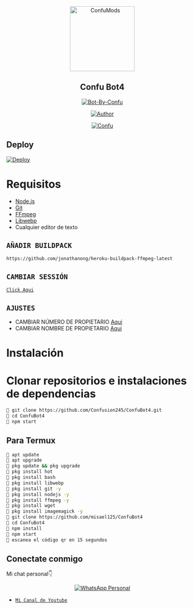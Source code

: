 <div align="center">
<img src="https://i.ibb.co/QJRWXb9/IMG-20211107-WA0044.jpg" alt="ConfuMods" width="170" />

## Confu Bot4

</div>

<p align="center">
<a href="##"><img title="Bot-By-Confu" src="https://img.shields.io/static/v1?label=Lenguaje&message=Espa%C3%B1ol&color=blue"></a>
</p>
<p align="center">
  <a href="https://github.com/Confusion245"><img title="Author" src="https://img.shields.io/badge/Author-ConfuMods-blue.svg?style=for-the-badge&logo=github" /></a>
</p>
<p align="center">
<a href="#"><img title="Confu" src="https://img.shields.io/static/v1?label=WhatsApp&message=Bot&color=blue"></a>
</p>

## Deploy
[![Deploy](https://www.herokucdn.com/deploy/button.svg)](https://heroku.com/deploy?template=https://github.com/Confusion245/ConfuBot4/)

# Requisitos
* [Node.js](https://nodejs.org/en/)
* [Git](https://git-scm.com/downloads)
* [FFmpeg](https://github.com/BtbN/FFmpeg-Builds/releases/download/autobuild-2020-12-08-13-03/ffmpeg-n4.3.1-26-gca55240b8c-win64-gpl-4.3.zip)
* [Libwebp](https://developers.google.com/speed/webp/download)
* Cualquier editor de texto

## `AÑADIR BUILDPACK`

```
https://github.com/jonathanong/heroku-buildpack-ffmpeg-latest
```

## `CAMBIAR SESSIÓN`

[`Click Aqui`](https://github.com/misael125/ConfuBot4/blob/master/session.json#L1)

## `AJUSTES`

- CAMBIAR NÚMERO DE PROPIETARIO [Aqui](https://github.com/Confusion245/ConfuBot4/blob/master/index.js#L136)
- CAMBIAR NOMBRE DE PROPIETARIO [Aqui](https://github.com/Confusion245/ConfuBot4/blob/master/index.js#L138)

# Instalación
# Clonar repositorios e instalaciones de dependencias
```bash
🌿 git clone https://github.com/Confusion245/ConfuBot4.git
🐢 cd ConfuBot4
🌿 npm start
```
## Para Termux
```bash
🐢 apt update
🌿 apt upgrade
🐢 pkg update && pkg upgrade 
🌿 pkg install hot
🐢 pkg install bash
🌿 pkg install libwebp
🐢 pkg install git -y
🌿 pkg install nodejs -y 
🐢 pkg install ffmpeg -y 
🌿 pkg install wget
🐢 pkg install imagemagick -y
🌿 git clone https://github.com/misael125/ConfuBot4
🐢 cd ConfuBot4
🌿 npm install
🐢 npm start
🌿 escanea el código qr en 15 segundos
```

## Conectate conmigo
Mi chat personal👇
<p align="center">
 <a href="https://wa.me/51923568749"><img alt="WhatsApp Personal" src="https://img.shields.io/badge/WhatsApp-25D366?style=for-the-badge&logo=whatsapp&logoColor=black"/></a>
</p>

* [`Mi Canal de Youtube`](https://youtube.com/c/ConfuMods)
